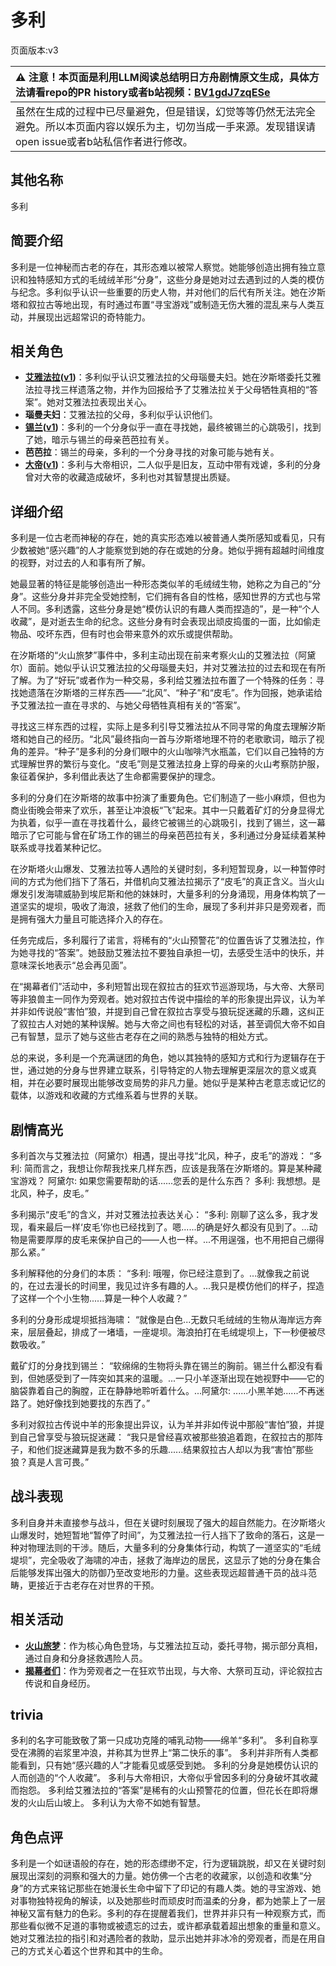 # 多利
页面版本:v3
 

| :warning: 注意！本页面是利用LLM阅读总结明日方舟剧情原文生成，具体方法请看repo的PR history或者b站视频：[BV1gdJ7zqESe](https://www.bilibili.com/video/BV1gdJ7zqESe/)         |
|:----------------------------|
| 虽然在生成的过程中已尽量避免，但是错误，幻觉等等仍然无法完全避免。所以本页面内容以娱乐为主，切勿当成一手来源。发现错误请open issue或者b站私信作者进行修改。|



## 其他名称
多利
## 简要介绍
多利是一位神秘而古老的存在，其形态难以被常人察觉。她能够创造出拥有独立意识和独特感知方式的毛绒绒羊形“分身”，这些分身是她对过去遇到过的人类的模仿与纪念。多利似乎认识一些重要的历史人物，并对他们的后代有所关注。她在汐斯塔和叙拉古等地出现，有时通过布置“寻宝游戏”或制造无伤大雅的混乱来与人类互动，并展现出远超常识的奇特能力。
## 相关角色
-   **[艾雅法拉](char_180_amgoat.md)([v1](../chars/char_180_amgoat.md))**：多利似乎认识艾雅法拉的父母瑙曼夫妇。她在汐斯塔委托艾雅法拉寻找三样遗落之物，并作为回报给予了艾雅法拉关于父母牺牲真相的“答案”。她对艾雅法拉表现出关心。
-   **瑙曼夫妇**：艾雅法拉的父母，多利似乎认识他们。
-   **[锡兰](char_348_ceylon.md)([v1](../chars/char_348_ceylon.md))**：多利的一个分身似乎一直在寻找她，最终被锡兰的心跳吸引，找到了她，暗示与锡兰的母亲芭芭拉有关。
-   **芭芭拉**：锡兰的母亲，多利的一个分身寻找的对象可能与她有关。
-   **[大帝](extended_char_da_di.md)([v1](../chars/extended_char_da_di.md))**：多利与大帝相识，二人似乎是旧友，互动中带有戏谑，多利的分身曾对大帝的收藏造成破坏，多利也对其智慧提出质疑。
## 详细介绍
多利是一位古老而神秘的存在，她的真实形态难以被普通人类所感知或看见，只有少数被她“感兴趣”的人才能察觉到她的存在或她的分身。她似乎拥有超越时间维度的视野，对过去的人和事有所了解。

她最显著的特征是能够创造出一种形态类似羊的毛绒绒生物，她称之为自己的“分身”。这些分身并非完全受她控制，它们拥有各自的性格，感知世界的方式也与常人不同。多利透露，这些分身是她“模仿认识的有趣人类而捏造的”，是一种“个人收藏”，是对逝去生命的纪念。这些分身有时会表现出顽皮捣蛋的一面，比如偷走物品、咬坏东西，但有时也会带来意外的欢乐或提供帮助。

在汐斯塔的“火山旅梦”事件中，多利主动出现在前来考察火山的艾雅法拉（阿黛尔）面前。她似乎认识艾雅法拉的父母瑙曼夫妇，并对艾雅法拉的过去和现在有所了解。为了“好玩”或者作为一种交易，多利给艾雅法拉布置了一个特殊的任务：寻找她遗落在汐斯塔的三样东西——“北风”、“种子”和“皮毛”。作为回报，她承诺给予艾雅法拉一直在寻求的、与她父母牺牲真相有关的“答案”。

寻找这三样东西的过程，实际上是多利引导艾雅法拉从不同寻常的角度去理解汐斯塔和她自己的经历。“北风”最终指向一首与汐斯塔地理不符的老歌歌词，暗示了视角的差异。“种子”是多利的分身们眼中的火山咖啡汽水瓶盖，它们以自己独特的方式理解世界的繁衍与变化。“皮毛”则是艾雅法拉身上穿的母亲的火山考察防护服，象征着保护，多利借此表达了生命都需要保护的理念。

多利的分身们在汐斯塔的故事中扮演了重要角色。它们制造了一些小麻烦，但也为商业街晚会带来了欢乐，甚至让冲浪板“飞”起来。其中一只戴着矿灯的分身显得尤为执着，似乎一直在寻找着什么，最终它被锡兰的心跳吸引，找到了锡兰，这一幕暗示了它可能与曾在矿场工作的锡兰的母亲芭芭拉有关，多利通过分身延续着某种联系或寻找着某种记忆。

在汐斯塔火山爆发、艾雅法拉等人遇险的关键时刻，多利短暂现身，以一种暂停时间的方式为他们挡下了落石，并借机向艾雅法拉揭示了“皮毛”的真正含义。当火山爆发引发海啸威胁到埃尼斯和他的妹妹时，大量多利的分身涌现，用身体构筑了一道坚实的堤坝，吸收了海浪，拯救了他们的生命，展现了多利并非只是旁观者，而是拥有强大力量且可能选择介入的存在。

任务完成后，多利履行了诺言，将稀有的“火山预警花”的位置告诉了艾雅法拉，作为她寻找的“答案”。她鼓励艾雅法拉不要独自承担一切，去感受生活中的快乐，并意味深长地表示“总会再见面”。

在“揭幕者们”活动中，多利短暂出现在叙拉古的狂欢节巡游现场，与大帝、大祭司等非狼兽主一同作为旁观者。她对叙拉古传说中描绘的羊的形象提出异议，认为羊并非如传说般“害怕”狼，并提到自己曾在叙拉古享受与狼玩捉迷藏的乐趣，这纠正了叙拉古人对她的某种误解。她与大帝之间也有轻松的对话，甚至调侃大帝不如自己有智慧，显示了她与这些古老存在之间的熟悉与独特的相处方式。

总的来说，多利是一个充满谜团的角色，她以其独特的感知方式和行为逻辑存在于世，通过她的分身与世界建立联系，引导特定的人物去理解更深层次的意义或真相，并在必要时展现出能够改变局势的非凡力量。她似乎是某种古老意志或记忆的载体，以游戏和收藏的方式维系着与世界的关联。
## 剧情高光
多利首次与艾雅法拉（阿黛尔）相遇，提出寻找“北风，种子，皮毛”的游戏：
“多利: 简而言之，我想让你帮我找来几样东西，应该是我落在汐斯塔的。算是某种藏宝游戏？
阿黛尔: 如果您需要帮助的话......您丢的是什么东西？
多利: 我想想。是北风，种子，皮毛。”

多利揭示“皮毛”的含义，并对艾雅法拉表达关心：
“多利: 刚聊了这么多，我才发现，看来最后一样‘皮毛’你也已经找到了。嗯......的确是好久都没有见到了。...动物是需要厚厚的皮毛来保护自己的——人也一样。...不用逞强，也不用把自己绷得那么紧。”

多利解释他的分身们的本质：
“多利: 哦喔，你已经注意到了。...就像我之前说的，在过去漫长的时间里，我见过许多有趣的人。...我只是模仿他们的样子，捏造了这样一个个小生物......算是一种个人收藏？”

多利的分身形成堤坝抵挡海啸：
“就像是白色...无数只毛绒绒的生物从海岸远方奔来，层层叠起，排成了一堵墙，一座堤坝。海浪拍打在毛绒堤坝上，下一秒便被尽数吸收。”

戴矿灯的分身找到锡兰：
“软绵绵的生物将头靠在锡兰的胸前。锡兰什么都没有看到，但她感受到了一阵突如其来的温暖。...一只小羊逐渐出现在她视野中——它的脑袋靠着自己的胸膛，正在静静地聆听着什么。...阿黛尔: ......小黑羊她......不再迷路了。她好像找到她要找的东西了。”

多利对叙拉古传说中羊的形象提出异议，认为羊并非如传说中那般“害怕”狼，并提到自己曾享受与狼玩捉迷藏：
“我只是曾经喜欢被那些狼追着跑，在叙拉古的那阵子，和他们捉迷藏算是我为数不多的乐趣......结果叙拉古人却以为我“害怕”那些狼？真是人言可畏。”
## 战斗表现
多利自身并未直接参与战斗，但在关键时刻展现了强大的超自然能力。在汐斯塔火山爆发时，她短暂地“暂停了时间”，为艾雅法拉一行人挡下了致命的落石，这是一种对物理法则的干涉。随后，大量多利的分身集体行动，构筑了一道坚实的“毛绒堤坝”，完全吸收了海啸的冲击，拯救了海岸边的居民，这显示了她的分身在集合后能够发挥出强大的防御乃至改变地形的力量。这些表现远超普通干员的战斗范畴，更接近于古老存在对世界的干预。
## 相关活动
-   **[火山旅梦](../stories/act27side.md)**：作为核心角色登场，与艾雅法拉互动，委托寻物，揭示部分真相，通过自身和分身拯救遇险人员。
-   **[揭幕者们](../stories/act38side.md)**：作为旁观者之一在狂欢节出现，与大帝、大祭司互动，评论叙拉古传说和自身经历。
## trivia
多利的名字可能致敬了第一只成功克隆的哺乳动物——绵羊“多利”。
多利自称享受在沸腾的岩浆里冲浪，并称其为世界上“第二快乐的事”。
多利并非所有人类都能看到，只有她“感兴趣的人”才能看见或感受到她。
多利的分身是她模仿认识的人而创造的“个人收藏”。
多利与大帝相识，大帝似乎曾因多利的分身破坏其收藏而抱怨。
多利给艾雅法拉的“答案”是稀有的火山预警花的位置，但花长在即将爆发的火山后山坡上。
多利认为大帝不如她有智慧。
## 角色点评
多利是一个如谜语般的存在，她的形态缥缈不定，行为逻辑跳脱，却又在关键时刻展现出深刻的洞察和强大的力量。她仿佛一个古老的收藏家，以创造和收集“分身”的方式来铭记那些在她漫长生命中留下了印记的有趣人类。她的寻宝游戏、她对事物独特视角的解读，以及她那些时而顽皮时而温柔的分身，都为她蒙上了一层神秘又富有魅力的色彩。多利的存在提醒着我们，世界并非只有一种观察方式，而那些看似微不足道的事物或被遗忘的过去，或许都承载着超出想象的重量和意义。她对艾雅法拉的指引和对遇险者的救助，显示出她并非冰冷的旁观者，而是在用自己的方式关心着这个世界和其中的生命。